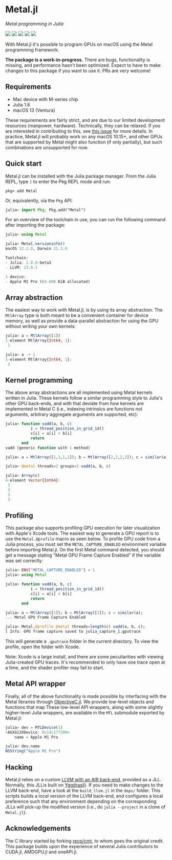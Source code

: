 # Metal.jl

*Metal programming in Julia*

[![][doi-img]][doi-url] [![][docs-stable-img]][docs-stable-url] [![][docs-dev-img]][docs-dev-url] [![][buildkite-img]][buildkite-url] [![][codecov-img]][codecov-url]

[doi-img]: https://zenodo.org/badge/262279120.svg
[doi-url]: https://zenodo.org/badge/latestdoi/262279120

[docs-stable-img]: https://img.shields.io/badge/docs-stable-blue.svg
[docs-stable-url]: https://metal.juliagpu.org/stable/

[docs-dev-img]: https://img.shields.io/badge/docs-dev-blue.svg
[docs-dev-url]: https://metal.juliagpu.org/dev/

[buildkite-img]: https://badge.buildkite.com/a9b335b7d5d4d7ea90b031057728de9d1e9a73d5bcd9d89655.svg?branch=main
[buildkite-url]: https://buildkite.com/julialang/metal-dot-jl

[codecov-img]: https://codecov.io/gh/JuliaGPU/Metal.jl/branch/main/graph/badge.svg
[codecov-url]: https://codecov.io/gh/JuliaGPU/Metal.jl

With Metal.jl it's possible to program GPUs on macOS using the Metal programming
framework.

**The package is a work-in-progress.** There are bugs, functionality is missing,
and performance hasn't been optimized. Expect to have to make changes to this package
if you want to use it. PRs are very welcome!


## Requirements

-  Mac device with M-series chip
-  Julia 1.8
-  macOS 13 (Ventura)

These requirements are fairly strict, and are due to our limited development
resources (manpower, hardware). Technically, they can be relaxed. If you are
interested in contributing to this, see [this
issue](https://github.com/JuliaGPU/Metal.jl/issues/22) for more details.
In practice, Metal.jl will probably work on any macOS 10.15+, and other
GPUs that are supported by Metal might also function (if only partially),
but such combinations are unsupported for now.


## Quick start

Metal.jl can be installed with the Julia package manager. From the Julia REPL, type `]` to
enter the Pkg REPL mode and run:

```
pkg> add Metal
```

Or, equivalently, via the `Pkg` API:

```julia
julia> import Pkg; Pkg.add("Metal")
```

For an overview of the toolchain in use, you can run the following command after
importing the package:

```julia
julia> using Metal

julia> Metal.versioninfo()
macOS 12.2.0, Darwin 21.3.0

Toolchain:
- Julia: 1.8.0-beta3
- LLVM: 13.0.1

1 device:
- Apple M1 Pro (64.000 KiB allocated)
```


## Array abstraction

The easiest way to work with Metal.jl, is by using its array abstraction.
The `MtlArray` type is both meant to be a convenient container for device
memory, as well as provide a data-parallel abstraction for using the GPU
without writing your own kernels:

```julia
julia> a = MtlArray([1])
1-element MtlArray{Int64, 1}:
 1

julia> a .+ 1
1-element MtlArray{Int64, 1}:
 2
```


## Kernel programming

The above array abstractions are all implemented using Metal kernels written
in Julia. These kernels follow a similar programming style to Julia's other
GPU back-ends, and with that deviate from how kernels are implemented in Metal C
(i.e., indexing intrinsics are functions not arguments, arbitrary aggregate arguments
are supported, etc):

```julia
julia> function vadd(a, b, c)
           i = thread_position_in_grid_1d()
           c[i] = a[i] + b[i]
           return
       end
vadd (generic function with 1 method)

julia> a = MtlArray([1,1,1,1]); b = MtlArray([2,2,2,2]); c = similar(a);

julia> @metal threads=2 groups=2 vadd(a, b, c)

julia> Array(c)
4-element Vector{Int64}:
 3
 3
 3
 3
```

## Profiling

This package also supports profiling GPU execution for later visualization with Apple's
Xcode tools. The easiest way to generate a GPU report is to use the `Metal.@profile` macro
as seen below. To profile GPU code from a Julia process, you must set the
`METAL_CAPTURE_ENABLED` environment variable before importing Metal.jl. On the first Metal
command detected, you should get a message stating "Metal GPU Frame Capture Enabled" if the
variable was set correctly:

```julia
julia> ENV["METAL_CAPTURE_ENABLED"] = 1
julia> using Metal

julia> function vadd(a, b, c)
           i = thread_position_in_grid_1d()
           c[i] = a[i] + b[i]
           return
       end

julia> a = MtlArray([1]); b = MtlArray([2]); c = similar(a);
... Metal GPU Frame Capture Enabled

julia> Metal.@profile @metal threads=length(c) vadd(a, b, c);
[ Info: GPU frame capture saved to julia_capture_1.gputrace
```

This will generate a `.gputrace` folder in the current directory. To view the profile, open
the folder with Xcode.

Note: Xcode is a large install, and there are some peculiarities with viewing Julia-created
GPU traces. It's recommended to only have one trace open at a time, and the shader profiler
may fail to start.


## Metal API wrapper

Finally, all of the above functionality is made possible by interfacing with the Metal
libraries through [ObjectiveC.jl](https://github.com/JuliaInterop/ObjectiveC.jl). We provide low-level objects and functions that map  These
low-level API wrappers, along with some slightly higher-level Julia wrappers, are available
in the `MTL` submodule exported by Metal.jl:

```julia
julia> dev = MTLDevice(1)
<AGXG13XDevice: 0x14c17f200>
    name = Apple M1 Pro

julia> dev.name
NSString("Apple M1 Pro")
```


## Hacking

Metal.jl relies on a custom [LLVM with an AIR
back-end](https://github.com/JuliaGPU/llvm-metal), provided as a JLL. Normally, this JLLis
built on [Yggdrasil](https://github.com/JuliaPackaging/Yggdrasil/blob/master/M/Metal_LLVM_Tools/build_tarballs.jl)). 
If you need to make changes to the LLVM back-end, have a look at the `build_llvm.jl` in the `deps/` folder. This
scripts builds a local version of the LLVM back-end, and configures a local preference such
that any environment depending on the corresponding JLLs will pick-up the modified version
(i.e., do `julia --project` in a clone of `Metal.jl`).


## Acknowledgements

The C library started by forking [recp/cmt](https://github.com/recp/cmt), to whom
goes the original credit. This package builds upon the experience of several
Julia contributors to CUDA.jl, AMDGPU.jl and oneAPI.jl.
